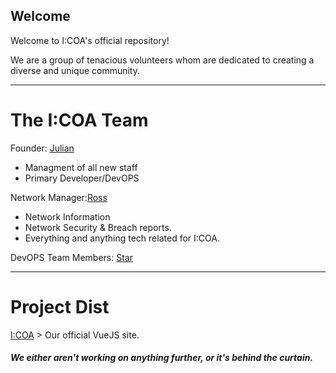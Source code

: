 ## Welcome

Welcome to I:COA's official repository!


We are a group of tenacious volunteers whom are dedicated to creating a diverse and unique community.


<hr />

# The I:COA Team

Founder: [Julian](https://github.com/JulianEPrice) 
* Managment of  all new staff 
* Primary Developer/DevOPS

Network Manager:[Ross](https://github.com/RossMdevs) 

 * Network Information
 * Network Security & Breach reports.
 * Everything and anything tech related for I:COA.


DevOPS Team Members:
[Star](https://github.com/galactic-donuts)

<hr />

# Project Dist

[I:COA](https://github.com/Indiana-Crossroads-Of-America/website) > Our official VueJS site.

##### We either aren't working on anything further, or it's behind the curtain.
